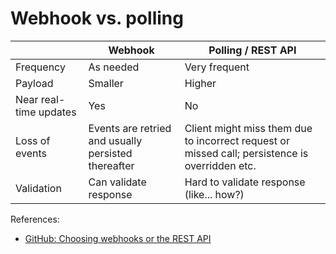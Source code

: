 # Webhook vs. polling

|                        | Webhook         | Polling / REST API |
|------------------------|-----------------|--------------------|
| Frequency              | As needed       | Very frequent      |
| Payload                | Smaller         | Higher             |
| Near real-time updates | Yes             | No                 |
| Loss of events         | Events are retried and usually persisted thereafter | Client might miss them due to incorrect request or missed call; persistence is overridden etc. |
| Validation | Can validate response | Hard to validate response (like... how?) |

References:
* [GitHub: Choosing webhooks or the REST API](https://docs.github.com/en/webhooks/about-webhooks#choosing-webhooks-or-the-rest-api)


